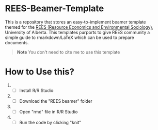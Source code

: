 # REES-Beamer-Template

This is a repository that stores an easy-to-implement beamer template themed for the [REES (Resource Economics and Environmental Sociology)](https://www.ualberta.ca/resource-economics-environmental-sociology/index.html), University of Alberta. This templates purports to give REES community a simple guide to rmarkdown/LaTeX which can be used to prepare documents. 

> **Note**
> You don't need to cite me to use this template 


# How to Use this?

1. - [ ] Install R/R Studio

2. - [ ] Download the "REES beamer" folder 

3. - [ ] Open "rmd" file in R/R Studio

4. - [ ] Run the code by clicking "knit" 
